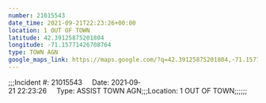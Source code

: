 ```yaml
---
number: 21015543
date_time: 2021-09-21T22:23:26+00:00
location: 1 OUT OF TOWN
latitude: 42.39125875201804
longitude: -71.15771426708764
type: TOWN AGN
google_maps_link: https://maps.google.com/?q=42.39125875201804,-71.15771426708764
---
```


;;;Incident #: 21015543     Date: 2021‐09‐21 22:23:26     Type: ASSIST TOWN AGN;;;Location: 1 OUT OF TOWN;;;;;;
